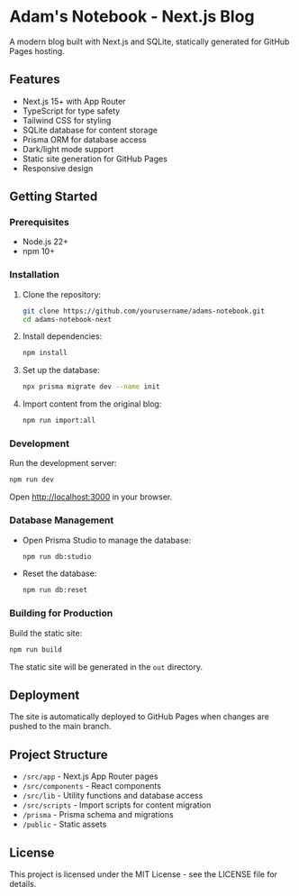 # Adam's Notebook - Next.js Blog

A modern blog built with Next.js and SQLite, statically generated for GitHub Pages hosting.

## Features

- Next.js 15+ with App Router
- TypeScript for type safety
- Tailwind CSS for styling
- SQLite database for content storage
- Prisma ORM for database access
- Dark/light mode support
- Static site generation for GitHub Pages
- Responsive design

## Getting Started

### Prerequisites

- Node.js 22+
- npm 10+

### Installation

1. Clone the repository:
   ```bash
   git clone https://github.com/yourusername/adams-notebook.git
   cd adams-notebook-next
   ```

2. Install dependencies:
   ```bash
   npm install
   ```

3. Set up the database:
   ```bash
   npx prisma migrate dev --name init
   ```

4. Import content from the original blog:
   ```bash
   npm run import:all
   ```

### Development

Run the development server:
```bash
npm run dev
```

Open [http://localhost:3000](http://localhost:3000) in your browser.

### Database Management

- Open Prisma Studio to manage the database:
  ```bash
  npm run db:studio
  ```

- Reset the database:
  ```bash
  npm run db:reset
  ```

### Building for Production

Build the static site:
```bash
npm run build
```

The static site will be generated in the `out` directory.

## Deployment

The site is automatically deployed to GitHub Pages when changes are pushed to the main branch.

## Project Structure

- `/src/app` - Next.js App Router pages
- `/src/components` - React components
- `/src/lib` - Utility functions and database access
- `/src/scripts` - Import scripts for content migration
- `/prisma` - Prisma schema and migrations
- `/public` - Static assets

## License

This project is licensed under the MIT License - see the LICENSE file for details.
